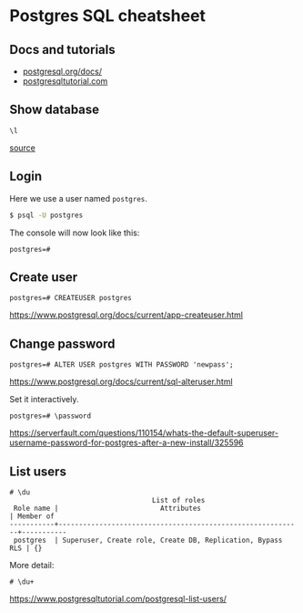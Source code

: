 # Postgres SQL cheatsheet

## Docs and tutorials

- [postgresql.org/docs/](https://www.postgresql.org/docs/)
- [postgresqltutorial.com](https://www.postgresqltutorial.com/)


## Show database

```
\l
```

[source](https://www.postgresqltutorial.com/postgresql-show-databases/)

## Login

Here we use a user named `postgres`. 

```sh
$ psql -U postgres
```

The console will now look like this:

```
postgres=#
```

## Create user

```
postgres=# CREATEUSER postgres
```

https://www.postgresql.org/docs/current/app-createuser.html

## Change password

```
postgres=# ALTER USER postgres WITH PASSWORD 'newpass';
```

https://www.postgresql.org/docs/current/sql-alteruser.html

Set it interactively.

```
postgres=# \password
```

https://serverfault.com/questions/110154/whats-the-default-superuser-username-password-for-postgres-after-a-new-install/325596

## List users

```
# \du
                                   List of roles
 Role name |                         Attributes                         | Member of
-----------+------------------------------------------------------------+-----------
 postgres  | Superuser, Create role, Create DB, Replication, Bypass RLS | {}
```

More detail:

```
# \du+
```

https://www.postgresqltutorial.com/postgresql-list-users/
<!--stackedit_data:
eyJoaXN0b3J5IjpbLTEzMjE1OTY4NjksMjI2MjgxNTUxXX0=
-->